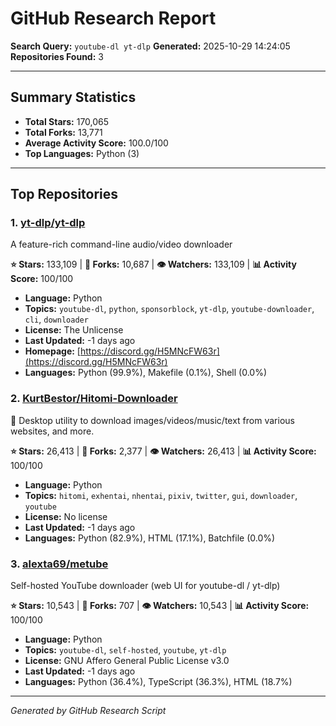 # GitHub Research Report

**Search Query:** `youtube-dl yt-dlp`
**Generated:** 2025-10-29 14:24:05
**Repositories Found:** 3

---

## Summary Statistics

- **Total Stars:** 170,065
- **Total Forks:** 13,771
- **Average Activity Score:** 100.0/100
- **Top Languages:** Python (3)

---

## Top Repositories

### 1. [yt-dlp/yt-dlp](https://github.com/yt-dlp/yt-dlp)

A feature-rich command-line audio/video downloader

**⭐ Stars:** 133,109 | **🔱 Forks:** 10,687 | **👁️ Watchers:** 133,109 | **📊 Activity Score:** 100/100

- **Language:** Python
- **Topics:** `youtube-dl`, `python`, `sponsorblock`, `yt-dlp`, `youtube-downloader`, `cli`, `downloader`
- **License:** The Unlicense
- **Last Updated:** -1 days ago
- **Homepage:** [https://discord.gg/H5MNcFW63r](https://discord.gg/H5MNcFW63r)
- **Languages:** Python (99.9%), Makefile (0.1%), Shell (0.0%)

### 2. [KurtBestor/Hitomi-Downloader](https://github.com/KurtBestor/Hitomi-Downloader)

:cake: Desktop utility to download images/videos/music/text from various websites, and more.

**⭐ Stars:** 26,413 | **🔱 Forks:** 2,377 | **👁️ Watchers:** 26,413 | **📊 Activity Score:** 100/100

- **Language:** Python
- **Topics:** `hitomi`, `exhentai`, `nhentai`, `pixiv`, `twitter`, `gui`, `downloader`, `youtube`
- **License:** No license
- **Last Updated:** -1 days ago
- **Languages:** Python (82.9%), HTML (17.1%), Batchfile (0.0%)

### 3. [alexta69/metube](https://github.com/alexta69/metube)

Self-hosted YouTube downloader (web UI for youtube-dl / yt-dlp)

**⭐ Stars:** 10,543 | **🔱 Forks:** 707 | **👁️ Watchers:** 10,543 | **📊 Activity Score:** 100/100

- **Language:** Python
- **Topics:** `youtube-dl`, `self-hosted`, `youtube`, `yt-dlp`
- **License:** GNU Affero General Public License v3.0
- **Last Updated:** -1 days ago
- **Languages:** Python (36.4%), TypeScript (36.3%), HTML (18.7%)

---

*Generated by GitHub Research Script*
